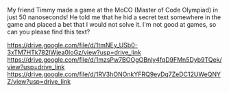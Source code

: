 My friend Timmy made a game at the MoCO (Master of Code Olympiad) in just 50 nanoseconds! He told me that he hid a secret text somewhere in the game and placed a bet that I would not solve it. I'm not good at games, so can you please find this text?

https://drive.google.com/file/d/1tmNEy_USb0-3xTM7HTk782IWjea0IoGz/view?usp=drive_link
https://drive.google.com/file/d/1mzsPw7BOOgOBnly4fqD9FMn5Dyb9TQek/view?usp=drive_link
https://drive.google.com/file/d/1RV3hONOnkYFRQ9eyDq7ZeDC12UWeQNYZ/view?usp=drive_link
